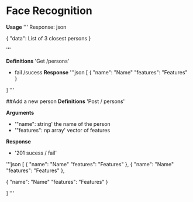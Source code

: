 # Face Recognition

**Usage**
'''
Response:
json

{
  "data": List of 3 closest persons
}

'''

**Definitions**
'Get /persons' 
- fail /sucess 
**Response**
'''json
[
{
  "name": "Name"
  "features": "Features"
}

]
'''

##Add a new person
**Definitions**
'Post / persons'

**Arguments**
- '"name": string' the name of the person
- '"features": np array' vector of features

**Response**

- '201 sucess / fail'

'''json
[
  {
    "name": "Name"
    "features": "Features"
  }, 
  {
    "name": "Name"
    "features": "Features"
  }, 
  
  {
    "name": "Name"
    "features": "Features"
  }



]
'''
